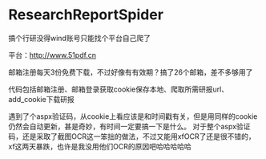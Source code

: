 # ResearchReportSpider
搞个行研没得wind账号只能找个平台自己爬了

平台：http://www.51pdf.cn

邮箱注册每天3份免费下载，不过好像有有效期？搞了26个邮箱，差不多够用了

代码包括邮箱注册、邮箱登录获取cookie保存本地、爬取所需研报url、add_cookie下载研报

遇到了个aspx验证码，从cookie上看应该是和时间戳有关，但是用同样的cookie仍然会自动更新，甚是奇妙，有时间一定要搞一下是什么。
对于整个aspx验证码，还是采取了截图OCR这一笨拙的做法，不过又能用xfOCR了还是很不错的，xf这两天暴跌，也许是我没用他们OCR的原因吧哈哈哈哈哈
